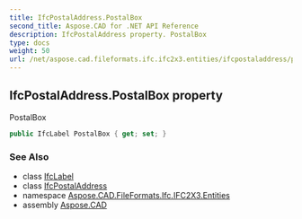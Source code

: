 ```yaml
---
title: IfcPostalAddress.PostalBox
second_title: Aspose.CAD for .NET API Reference
description: IfcPostalAddress property. PostalBox
type: docs
weight: 50
url: /net/aspose.cad.fileformats.ifc.ifc2x3.entities/ifcpostaladdress/postalbox/
---
```

## IfcPostalAddress.PostalBox property

PostalBox

```csharp
public IfcLabel PostalBox { get; set; }
```

### See Also

* class [IfcLabel](../../../aspose.cad.fileformats.ifc.ifc2x3.types/ifclabel/)
* class [IfcPostalAddress](../)
* namespace [Aspose.CAD.FileFormats.Ifc.IFC2X3.Entities](../../ifcpostaladdress/)
* assembly [Aspose.CAD](../../../)


